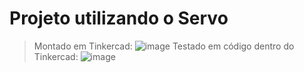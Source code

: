 # Projeto utilizando o Servo
> Montado em Tinkercad:
![image](https://github.com/MaahTorro/Servo/assets/99346289/4557a2fe-1712-4fdd-9d53-23095330e316)
> Testado em código dentro do Tinkercad:
![image](https://github.com/MaahTorro/Servo/assets/99346289/da85f3d1-69ad-420e-bbdf-78b446d464f1)


